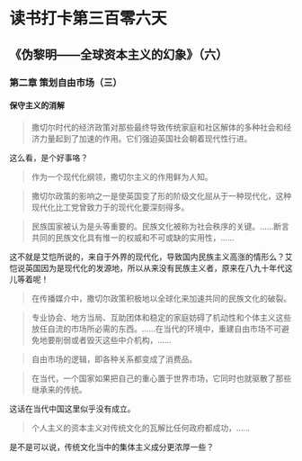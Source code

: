 读书打卡第三百零六天
===
《伪黎明——全球资本主义的幻象》（六）
---

### 第二章 策划自由市场（三）

#### 保守主义的消解

> 撒切尔时代的经济政策对那些最终导致传统家庭和社区解体的多种社会和经济力量起到了加速的作用。它们强迫英国社会朝着现代性行进。

这么看，是个好事咯？

> 作为一个现代化纲领，撒切尔主义的作用鲜为人知。

> 撒切尔政策的影响之一是使英国变了形的阶级文化屈从于一种现代化，这种现代化比工党曾致力于的现代化要深刻得多。

> 民族国家被认为是头等重要的。民族文化被称为社会秩序的关键。……断言共同的民族文化具有惟一的权威和不可或缺的实用性，……

这不就是艾恺所说的，来自于外界的现代化，导致国内民族主义高涨的情形么？艾恺说英国因为是现代化的发源地，所以从来没有民族主义者，原来在八九十年代这儿等着呢！

> 在传播媒介中，撒切尔政策积极地以全球化来加速共同的民族文化的破裂。

> 专业协会、地方当局、互助团体和稳定的家庭妨碍了机动性和个体主义这些放任自流的市场所必需的东西。……在当代的环境中，重建自由市场不可避免地要削弱或者毁灭这些中介机构，……

> 自由市场的逻辑，即各种关系都变成了消费品。

> 在当代，一个国家如果把自己的重心置于世界市场，它同时也就驱散了那些继承来的传统。

这话在当代中国这里似乎没有成立。

> 个人主义的资本主义对传统文化的瓦解比任何政府都成功，……

是不是可以说，传统文化当中的集体主义成分更浓厚一些？